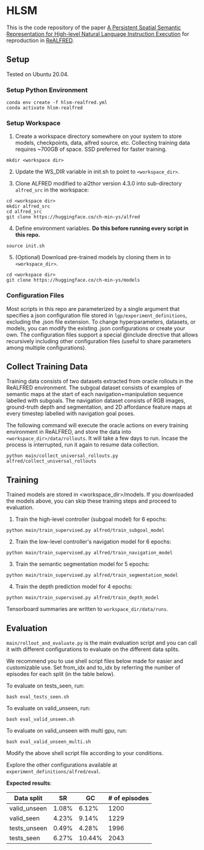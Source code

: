 # HLSM
This is the code repository of the paper [A Persistent Spatial Semantic Representation for High-level Natural Language Instruction Execution](https://arxiv.org/abs/2107.05612) for reproduction in [ReALFRED](https://github.com/snumprlab/realfred).

## Setup

Tested on Ubuntu 20.04.

### Setup Python Environment
```
conda env create -f hlsm-realfred.yml
conda activate hlsm-realfred
```

### Setup Workspace
1. Create a workspace directory somewhere on your system to store models, checkpoints, data, alfred source, etc.
Collecting training data requires ~700GB of space. SSD preferred for faster training.
```
mkdir <workspace dir>
```

2. Update the WS_DIR variable in init.sh to point to `<workspace_dir>`.  

3. Clone ALFRED modified to ai2thor version 4.3.0 into sub-directory `alfred_src` in the workspace:
```
cd <workspace dir>
mkdir alfred_src
cd alfred_src
git clone https://huggingface.co/ch-min-ys/alfred
```

4. Define environment variables. **Do this before running every script in this repo.**
```
source init.sh
```

5. (Optional) Download pre-trained models by cloning them in to `<workspace_dir>`.
```
cd <workspace dir>
git clone https://huggingface.co/ch-min-ys/models
```


### Configuration Files
Most scripts in this repo are parameterized by a single argument that specifies a json
configuration file stored in `lgp/experiment_definitions`, excluding the .json file extension.
To change hyperparameters, datasets, or models, you can modify the existing .json configurations
or create your own. The configuration files support a special @include directive that allows recursively including other
configuration files (useful to share parameters among multiple configurations).

## Collect Training Data
Training data consists of two datasets extracted from oracle rollouts in the ReALFRED environment.
The subgoal dataset consists of examples of semantic maps at the start of each navigation+manipulation sequence
labelled with subgoals. The navigation dataset consists of RGB images, ground-truth depth and segmentation, and
2D affordance feature maps at every timestep labelled with navigation goal poses.

The following command will execute the oracle actions on every training environment in ReALFRED,
and store the data into `<workspace_dir>/data/rollouts`. It will take a few days to run.
Incase the process is interrupted, run it again to resume data collection.
```
python main/collect_universal_rollouts.py alfred/collect_universal_rollouts
```

## Training
Trained models are stored in <workspace_dir>/models.
If you downloaded the models above, you can skip these training steps and proceed to evaluation.

1. Train the high-level controller (subgoal model) for 6 epochs:
```
python main/train_supervised.py alfred/train_subgoal_model
```

2. Train the low-level controller's navigation model for 6 epochs:
```
python main/train_supervised.py alfred/train_navigation_model
```

3. Train the semantic segmentation model for 5 epochs:
```
python main/train_supervised.py alfred/train_segmentation_model
```

4. Train the depth prediction model for 4 epochs:
```
python main/train_supervised.py alfred/train_depth_model
```

Tensorboard summaries are written to `workspace_dir/data/runs`.

## Evaluation
`main/rollout_and_evaluate.py` is the main evaluation script and you can call it with different configurations to evaluate on the different data splits.

We recommend you to use shell script files below made for easier and customizable use.
Set from_idx and to_idx by referring the number of episodes for each split (in the table below).

To evaluate on tests_seen, run:
```
bash eval_tests_seen.sh
```

To evaluate on valid_unseen, run:
```
bash eval_valid_unseen.sh
```

To evaluate on valid_unseen with multi gpu, run:
```
bash eval_valid_unseen_multi.sh
```

Modify the above shell script file according to your conditions.

Explore the other configurations available at `experiment_definitions/alfred/eval`.


**Expected results**:

| Data split      | SR          | GC          | # of episodes |
| --------------- | ----------- | ----------- | ------------- |
| valid_unseen    |  1.08%      |  6.12%      | 1200          |
| valid_seen      |  4.23%      |  9.14%      | 1229          |
| tests_unseen    |  0.49%      |  4.28%      | 1996          |
| tests_seen      |  6.27%      | 10.44%      | 2043          |
